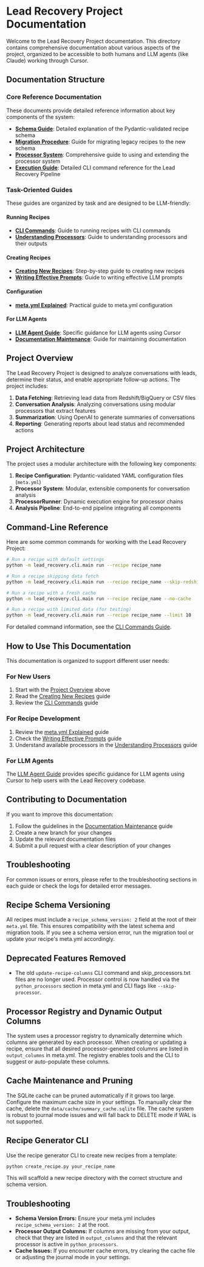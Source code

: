 # Lead Recovery Project Documentation

Welcome to the Lead Recovery Project documentation. This directory contains comprehensive documentation about various aspects of the project, organized to be accessible to both humans and LLM agents (like Claude) working through Cursor.

## Documentation Structure

### Core Reference Documentation

These documents provide detailed reference information about key components of the system:

- **[Schema Guide](./meta_yml_schema_guide.md)**: Detailed explanation of the Pydantic-validated recipe schema
- **[Migration Procedure](./meta_yml_migration_procedure.md)**: Guide for migrating legacy recipes to the new schema
- **[Processor System](./python_processors_guide.md)**: Comprehensive guide to using and extending the processor system
- **[Execution Guide](./execution_guide.md)**: Detailed CLI command reference for the Lead Recovery Pipeline

### Task-Oriented Guides

These guides are organized by task and are designed to be LLM-friendly:

#### Running Recipes
- **[CLI Commands](./guides/running_recipes/cli_commands.md)**: Guide to running recipes with CLI commands
- **[Understanding Processors](./guides/running_recipes/understanding_processors.md)**: Guide to understanding processors and their outputs

#### Creating Recipes
- **[Creating New Recipes](./guides/creating_recipes/creating_new_recipe.md)**: Step-by-step guide to creating new recipes
- **[Writing Effective Prompts](./guides/creating_recipes/writing_effective_prompts.md)**: Guide to writing effective LLM prompts

#### Configuration
- **[meta.yml Explained](./guides/configuration/meta_yml_explained.md)**: Practical guide to meta.yml configuration

#### For LLM Agents
- **[LLM Agent Guide](./guides/llm_agent_guide.md)**: Specific guidance for LLM agents using Cursor
- **[Documentation Maintenance](./guides/documentation_maintenance.md)**: Guide for maintaining documentation

## Project Overview

The Lead Recovery Project is designed to analyze conversations with leads, determine their status, and enable appropriate follow-up actions. The project includes:

1. **Data Fetching**: Retrieving lead data from Redshift/BigQuery or CSV files
2. **Conversation Analysis**: Analyzing conversations using modular processors that extract features
3. **Summarization**: Using OpenAI to generate summaries of conversations
4. **Reporting**: Generating reports about lead status and recommended actions

## Project Architecture

The project uses a modular architecture with the following key components:

1. **Recipe Configuration**: Pydantic-validated YAML configuration files (`meta.yml`)
2. **Processor System**: Modular, extensible components for conversation analysis
3. **ProcessorRunner**: Dynamic execution engine for processor chains
4. **Analysis Pipeline**: End-to-end pipeline integrating all components

## Command-Line Reference

Here are some common commands for working with the Lead Recovery Project:

```bash
# Run a recipe with default settings
python -m lead_recovery.cli.main run --recipe recipe_name

# Run a recipe skipping data fetch
python -m lead_recovery.cli.main run --recipe recipe_name --skip-redshift

# Run a recipe with a fresh cache
python -m lead_recovery.cli.main run --recipe recipe_name --no-cache

# Run a recipe with limited data (for testing)
python -m lead_recovery.cli.main run --recipe recipe_name --limit 10
```

For detailed command information, see the [CLI Commands Guide](./guides/running_recipes/cli_commands.md).

## How to Use This Documentation

This documentation is organized to support different user needs:

### For New Users

1. Start with the [Project Overview](#project-overview) above
2. Read the [Creating New Recipes](./guides/creating_recipes/creating_new_recipe.md) guide
3. Review the [CLI Commands](./guides/running_recipes/cli_commands.md) guide

### For Recipe Development

1. Review the [meta.yml Explained](./guides/configuration/meta_yml_explained.md) guide
2. Check the [Writing Effective Prompts](./guides/creating_recipes/writing_effective_prompts.md) guide
3. Understand available processors in the [Understanding Processors](./guides/running_recipes/understanding_processors.md) guide

### For LLM Agents

The [LLM Agent Guide](./guides/llm_agent_guide.md) provides specific guidance for LLM agents using Cursor to help users with the Lead Recovery codebase.

## Contributing to Documentation

If you want to improve this documentation:

1. Follow the guidelines in the [Documentation Maintenance](./guides/documentation_maintenance.md) guide
2. Create a new branch for your changes
3. Update the relevant documentation files
4. Submit a pull request with a clear description of your changes

## Troubleshooting

For common issues or errors, please refer to the troubleshooting sections in each guide or check the logs for detailed error messages.

## Recipe Schema Versioning

All recipes must include a `recipe_schema_version: 2` field at the root of their `meta.yml` file. This ensures compatibility with the latest schema and migration tools. If you see a schema version error, run the migration tool or update your recipe's meta.yml accordingly.

## Deprecated Features Removed
- The old `update-recipe-columns` CLI command and skip_processors.txt files are no longer used. Processor control is now handled via the `python_processors` section in meta.yml and CLI flags like `--skip-processor`.

## Processor Registry and Dynamic Output Columns

The system uses a processor registry to dynamically determine which columns are generated by each processor. When creating or updating a recipe, ensure that all desired processor-generated columns are listed in `output_columns` in meta.yml. The registry enables tools and the CLI to suggest or auto-populate these columns.

## Cache Maintenance and Pruning

The SQLite cache can be pruned automatically if it grows too large. Configure the maximum cache size in your settings. To manually clear the cache, delete the `data/cache/summary_cache.sqlite` file. The cache system is robust to journal mode issues and will fall back to DELETE mode if WAL is not supported.

## Recipe Generator CLI

Use the recipe generator CLI to create new recipes from a template:

```bash
python create_recipe.py your_recipe_name
```

This will scaffold a new recipe directory with the correct structure and schema version.

## Troubleshooting

- **Schema Version Errors:** Ensure your meta.yml includes `recipe_schema_version: 2` at the root.
- **Processor Output Columns:** If columns are missing from your output, check that they are listed in `output_columns` and that the relevant processor is active in `python_processors`.
- **Cache Issues:** If you encounter cache errors, try clearing the cache file or adjusting the journal mode in your settings. 